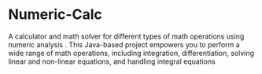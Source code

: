 # Numeric-Calc
A calculator and math solver for different types of math operations using numeric analysis . This Java-based project empowers you to perform a wide range of math operations, including integration, differentiation, solving linear and non-linear equations, and handling integral equations
